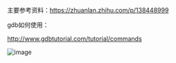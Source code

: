 主要参考资料：https://zhuanlan.zhihu.com/p/138448999


gdb如何使用：

http://www.gdbtutorial.com/tutorial/commands

![image](https://user-images.githubusercontent.com/47411365/155878460-9e4761f7-6025-456c-9b1a-9442357a1e94.png)


